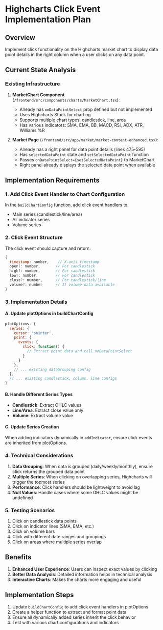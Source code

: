 # Highcharts Click Event Implementation Plan

## Overview
Implement click functionality on the Highcharts market chart to display data point details in the right column when a user clicks on any data point.

## Current State Analysis

### Existing Infrastructure
1. **MarketChart Component** (`/frontend/src/components/charts/MarketChart.tsx`):
   - Already has `onDataPointSelect` prop defined but not implemented
   - Uses Highcharts Stock for charting
   - Supports multiple chart types: candlestick, line, area
   - Has various indicators: SMA, EMA, BB, MACD, RSI, ADX, ATR, Williams %R

2. **Market Page** (`/frontend/src/app/market/market-content-enhanced.tsx`):
   - Already has a right panel for data point details (lines 475-595)
   - Has `selectedDataPoint` state and `setSelectedDataPoint` function
   - Passes `onDataPointSelect={setSelectedDataPoint}` to MarketChart
   - Right panel already displays the selected data point when available

## Implementation Requirements

### 1. Add Click Event Handler to Chart Configuration
In the `buildChartConfig` function, add click event handlers to:
- Main series (candlestick/line/area)
- All indicator series
- Volume series

### 2. Click Event Structure
The click event should capture and return:
```javascript
{
  timestamp: number,    // X-axis timestamp
  open?: number,       // For candlestick
  high?: number,       // For candlestick
  low?: number,        // For candlestick
  close?: number,      // For candlestick/line
  volume?: number      // If volume data available
}
```

### 3. Implementation Details

#### A. Update plotOptions in buildChartConfig
```javascript
plotOptions: {
  series: {
    cursor: 'pointer',
    point: {
      events: {
        click: function() {
          // Extract point data and call onDataPointSelect
        }
      }
    },
    // ... existing dataGrouping config
  },
  // ... existing candlestick, column, line configs
}
```

#### B. Handle Different Series Types
- **Candlestick**: Extract OHLC values
- **Line/Area**: Extract close value only
- **Volume**: Extract volume value

#### C. Update Series Creation
When adding indicators dynamically in `addIndicator`, ensure click events are inherited from plotOptions.

### 4. Technical Considerations

1. **Data Grouping**: When data is grouped (daily/weekly/monthly), ensure click returns the grouped data point
2. **Multiple Series**: When clicking on overlapping series, Highcharts will trigger the topmost series
3. **Performance**: Click handlers should be lightweight to avoid lag
4. **Null Values**: Handle cases where some OHLC values might be undefined

### 5. Testing Scenarios

1. Click on candlestick data points
2. Click on indicator lines (SMA, EMA, etc.)
3. Click on volume bars
4. Click with different date ranges and groupings
5. Click on areas where multiple series overlap

## Benefits

1. **Enhanced User Experience**: Users can inspect exact values by clicking
2. **Better Data Analysis**: Detailed information helps in technical analysis
3. **Interactive Charts**: Makes the charts more engaging and useful

## Implementation Steps

1. Update `buildChartConfig` to add click event handlers in plotOptions
2. Create a helper function to extract and format point data
3. Ensure all dynamically added series inherit the click behavior
4. Test with various chart configurations and indicators